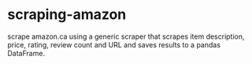 # scraping-amazon
scrape amazon.ca using a generic scraper that scrapes item description, price, rating, review count and URL and saves results to a pandas DataFrame.
